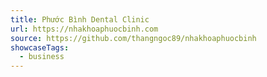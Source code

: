 ```yaml
---
title: Phước Bình Dental Clinic
url: https://nhakhoaphuocbinh.com
source: https://github.com/thangngoc89/nhakhoaphuocbinh
showcaseTags:
  - business
---
```

